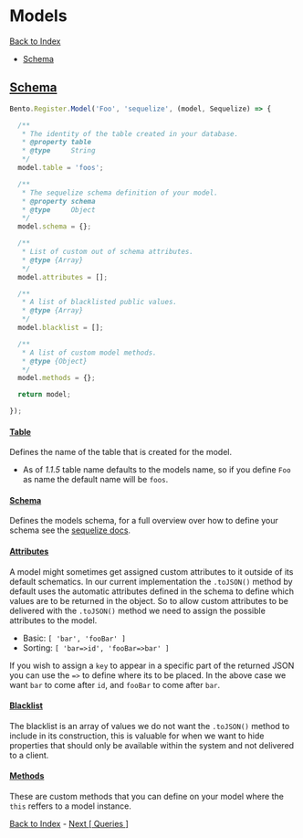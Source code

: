 # Models

[Back to Index](index.md)

 - [Schema](#schema)

## [Schema](#schema)

```js
Bento.Register.Model('Foo', 'sequelize', (model, Sequelize) => {

  /**
   * The identity of the table created in your database.
   * @property table
   * @type     String
   */
  model.table = 'foos';

  /**
   * The sequelize schema definition of your model.
   * @property schema
   * @type     Object
   */
  model.schema = {};

  /**
   * List of custom out of schema attributes.
   * @type {Array}
   */
  model.attributes = [];

  /**
   * A list of blacklisted public values.
   * @type {Array}
   */
  model.blacklist = [];

  /**
   * A list of custom model methods.
   * @type {Object}
   */
  model.methods = {};

  return model;

});
```

#### [Table](#table)

Defines the name of the table that is created for the model.

 - As of *1.1.5* table name defaults to the models name, so if you define `Foo` as name the default name will be `foos`.

#### [Schema](#schema)

Defines the models schema, for a full overview over how to define your schema see the [sequelize docs](http://docs.sequelizejs.com/en/latest/docs/models-definition/).

#### [Attributes](#attributes)

A model might sometimes get assigned custom attributes to it outside of its default schematics. In our current implementation the `.toJSON()` method by default uses the automatic attributes defined in the schema to define which values are to be returned in the object. So to allow custom attributes to be delivered with the `.toJSON()` method we need to assign the possible attributes to the model.

 - Basic: `[ 'bar', 'fooBar' ]`
 - Sorting: `[ 'bar=>id', 'fooBar=>bar' ]`

If you wish to assign a `key` to appear in a specific part of the returned JSON you can use the `=>` to define where its to be placed. In the above case we want `bar` to come after `id`, and `fooBar` to come after `bar`.

#### [Blacklist](#blacklist)

The blacklist is an array of values we do not want the `.toJSON()` method to include in its construction, this is valuable for when we want to hide properties that should only be available within the system and not delivered to a client.

#### [Methods](#methods)

These are custom methods that you can define on your model where the `this` reffers to a model instance.

[Back to Index](index.md) - [Next [ Queries ]](queries.md)
